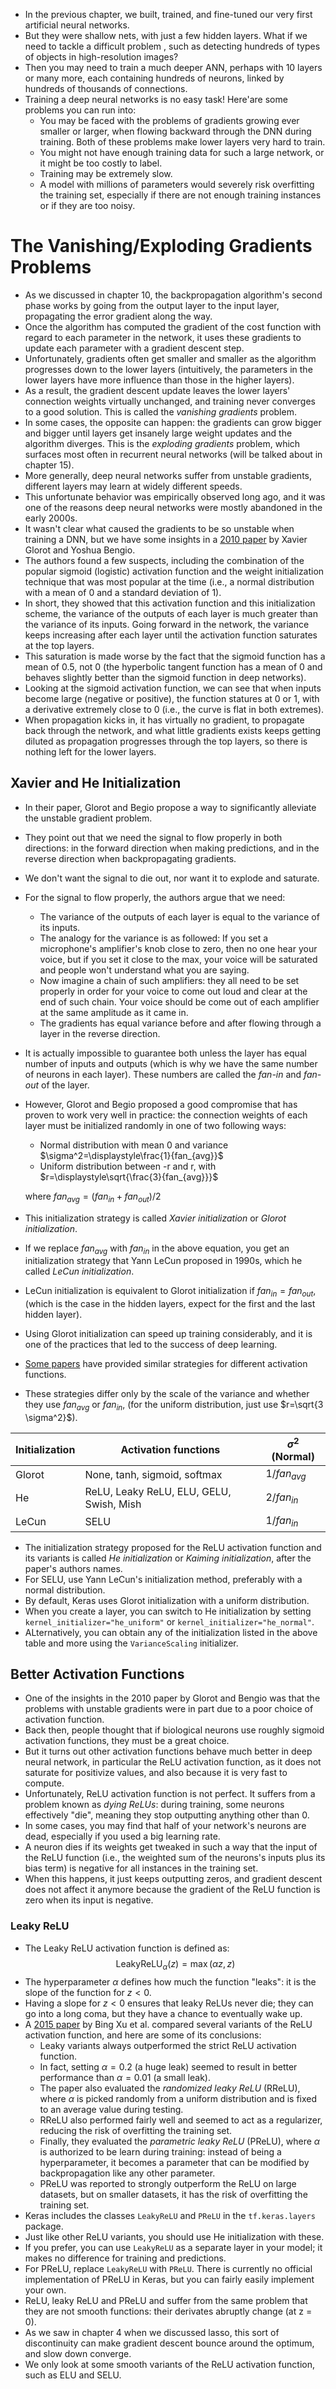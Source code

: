 - In the previous chapter, we built, trained, and fine-tuned our very first artificial neural networks.
- But they were shallow nets, with just a few hidden layers. What if we need to tackle a difficult problem  , such as detecting hundreds of types of objects in high-resolution images?
- Then you may need to train a much deeper ANN, perhaps with 10 layers or many more, each containing hundreds of neurons, linked by hundreds of thousands of connections.
- Training a deep neural networks is no easy task! Here'are some problems you can run into:
    - You may be faced with the problems of gradients growing ever smaller or larger, when flowing backward through the DNN during training. Both of these problems make lower layers very hard to train.
    - You might not have enough training data for such a large network, or it might be too costly to label.
    - Training may be extremely slow.
    - A model with millions of parameters would severely risk overfitting the training set, especially if there are not enough training instances or if they are too noisy.

# The Vanishing/Exploding Gradients Problems

- As we discussed in chapter 10, the backpropagation algorithm's second phase works by going from the output layer to the input layer, propagating the error gradient along the way.
- Once the algorithm has computed the gradient of the cost function with regard to each parameter in the network, it uses these gradients to update each parameter with a gradient descent step.
- Unfortunately, gradients often get smaller and smaller as the algorithm progresses down to the lower layers (intuitively, the parameters in the lower layers have more influence than those in the higher layers).
- As a result, the gradient descent update leaves the lower layers' connection weights virtually unchanged, and training never converges to a good solution. This is called the *vanishing gradients* problem.
- In some cases, the opposite can happen: the gradients can grow bigger and bigger until layers get insanely large weight updates and the algorithm diverges. This is the *exploding gradients* problem, which surfaces most often in recurrent neural networks (will be talked about in chapter 15).
- More generally, deep neural networks suffer from unstable gradients, different layers may learn at widely different speeds.
- This unfortunate behavior was empirically observed long ago, and it was one of the reasons deep neural networks were mostly abandoned in the early 2000s. 
- It wasn't clear what caused the gradients to be so unstable when training a DNN, but we have some insights in a [2010 paper](https://proceedings.mlr.press/v9/glorot10a/glorot10a.pdf) by Xavier Glorot and Yoshua Bengio.
- The authors found a few suspects, including the combination of the popular sigmoid (logistic) activation function and the weight initialization technique that was most popular at the time (i.e., a normal distribution with a mean of 0 and a standard deviation of 1).
- In short, they showed that this activation function and this initialization scheme, the variance of the outputs of each layer is much greater than the variance of its inputs. Going forward in the network, the variance keeps increasing after each layer until the activation function saturates at the top layers.
- This saturation is made worse by the fact that the sigmoid function has a mean of 0.5, not 0 (the hyperbolic tangent function has a mean of 0 and behaves slightly better than the sigmoid function in deep networks).
- Looking at the sigmoid activation function, we can see that when inputs become large (negative or positive), the function statures at 0 or 1, with a derivative extremely close to 0 (i.e., the curve is flat in both extremes).
- When propagation kicks in, it has virtually no gradient, to propagate back through the network, and what little gradients exists keeps getting diluted as propagation progresses through the top layers, so there is nothing left for the lower layers.

## Xavier and He Initialization

- In their paper, Glorot and Begio propose a way to significantly alleviate the unstable gradient problem.
- They point out that we need the signal to flow properly in both directions: in the forward direction when making predictions, and in the reverse direction when backpropagating gradients.
- We don't want the signal to die out, nor want it to explode and saturate.
- For the signal to flow properly, the authors argue that we need:
    - The variance of the outputs of each layer is equal to the variance of its inputs.
    - The analogy for the variance is as followed: If you set a microphone's amplifier's knob close to zero, then no one hear your voice, but if you set it close to the max, your voice will be saturated and people won't understand what you are saying. 
    - Now imagine a chain of such amplifiers: they all need to be set properly in order for your voice to come out loud and clear at the end of such chain. Your voice should be come out of each amplifier at the same amplitude as it came in.
    - The gradients has equal variance before and after flowing through a layer in the reverse direction.
- It is actually impossible to guarantee both unless the layer has equal number of inputs and outputs (which is why we have the same number of neurons in each layer). These numbers are called the *fan-in* and *fan-out* of the layer.
- However, Glorot and Begio proposed a good compromise that has proven to work very well in practice: the connection weights of each layer must be initialized randomly in one of two following ways:
    - Normal distribution with mean 0 and variance $\sigma^2=\displaystyle\frac{1}{fan_{avg}}$
    - Uniform distribution between -r and r, with $r=\displaystyle\sqrt{\frac{3}{fan_{avg}}}$

    where $fan_{avg}=(fan_{in} + fan_{out})/2$
- This initialization strategy is called *Xavier initialization* or *Glorot initialization*.
- If we replace $fan_{avg}$ with $fan_{in}$ in the above equation, you get an initialization strategy that Yann LeCun proposed in 1990s, which he called *LeCun initialization*.
- LeCun initialization is equivalent to Glorot initialization if $fan_{in} = fan_{out}$, (which is the case in the hidden layers, expect for the first and the last hidden layer).
- Using Glorot initialization can speed up training considerably, and it is one of the practices that led to the success of deep learning.
- [Some papers](https://arxiv.org/pdf/1502.01852.pdf) have provided similar strategies for different activation functions.
- These strategies differ only by the scale of the variance and whether they use $fan_{avg}$ or $fan_{in}$, (for the uniform distribution, just use $r=\sqrt{3 \sigma^2}$).

| Initialization | Activation functions                    | $\sigma^2$ (Normal) |
|-----------------|-----------------------------------------|---------------------|
| Glorot          | None, tanh, sigmoid, softmax            | $1/fan_{avg}$       |
| He              | ReLU, Leaky ReLU, ELU, GELU, Swish, Mish | $2/fan_{in}$       |
| LeCun           | SELU                                    | $1/fan_{in}$       |


- The initialization strategy proposed for the ReLU activation function and its variants is called *He initialization* or *Kaiming initialization*, after the paper's authors names.
- For SELU, use Yann LeCun's initialization method, preferably with a normal distribution.
- By default, Keras uses Glorot initialization with a uniform distribution.
- When you create a layer, you can switch to He initialization by setting `kernel_initializer="he_uniform"` or `kernel_initializer="he_normal"`.
- ALternatively, you can obtain any of the initialization listed in the above table and more using the `VarianceScaling` initializer.

## Better Activation Functions

- One of the insights in the 2010 paper by Glorot and Bengio was that the problems with unstable gradients were in part due to a poor choice of activation function.
- Back then, people thought that if biological neurons use roughly sigmoid activation functions, they must be a great choice.
- But it turns out other activation functions behave much better in deep neural network, in particular the ReLU activation function, as it does not saturate for positivize values, and also because it is very fast to compute.
- Unfortunately, ReLU activation function is not perfect. It suffers from a problem known as *dying ReLUs*: during training, some neurons effectively "die", meaning they stop outputting anything other than 0.
- In some cases, you may find that half of your network's neurons are dead, especially if you used a big learning rate.
- A neuron dies if its weights get tweaked in such a way that the input of the ReLU function (i.e., the weighted sum of the neurons's inputs plus its bias term) is negative for all instances in the training set.
- When this happens, it just keeps outputting zeros, and gradient descent does not affect it anymore because the gradient of the ReLU function is zero when its input is negative.

### Leaky ReLU

- The Leaky ReLU activation function is defined as:
$$\text{LeakyReLU}_{\alpha}(z)=\max(\alpha z, z)$$
- The hyperparameter $\alpha$ defines how much the function "leaks": it is the slope of the function for $z<0$.
- Having a slope for $z<0$ ensures that leaky ReLUs never die; they can go into a long coma, but they have a chance to eventually wake up.
- A [2015 paper](https://arxiv.org/pdf/1505.00853.pdf) by Bing Xu et al. compared several variants of the ReLU activation function, and here are some of its conclusions:
    - Leaky variants always outperformed the strict ReLU activation function.
    - In fact, setting $\alpha=0.2$ (a huge leak) seemed to result in better performance than $\alpha=0.01$ (a small leak).
    - The paper also evaluated the *randomized leaky ReLU* (RReLU), where $\alpha$ is picked randomly from a uniform distribution and is fixed to an average value during testing.
    - RReLU also performed fairly well and seemed to act as a regularizer, reducing the risk of overfitting the training set.
    - Finally, they evaluated the *parametric leaky ReLU* (PReLU), where $\alpha$ is authorized to be learn during training: instead of being a hyperparameter, it becomes a parameter that can be modified by backpropagation like any other parameter.
    - PReLU was reported to strongly outperform the ReLU on large datasets, but on smaller datasets, it has the risk of overfitting the training set.
- Keras includes the classes `LeakyReLU` and `PReLU` in the `tf.keras.layers` package.
- Just like other ReLU variants, you should use He initialization with these.
- If you prefer, you can use `LeakyReLU` as a separate layer in your model; it makes no difference for training and predictions.
- For PReLU, replace `LeakyReLU` with `PReLU`. There is currently no official implementation of PReLU in Keras, but you can fairly easily implement your own.
- ReLU, leaky ReLU and PReLU and suffer from the same problem that they are not smooth functions: their derivates abruptly change (at z = 0). 
- As we saw in chapter 4 when we discussed lasso, this sort of discontinuity can make gradient descent bounce around the optimum, and slow down converge.
- We only look at some smooth variants of the ReLU activation function, such as ELU and SELU.